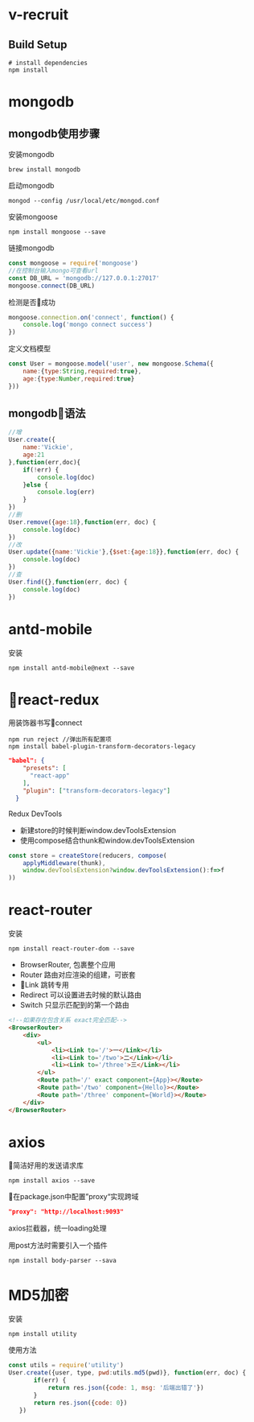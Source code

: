 # v-recruit
## Build Setup
```
# install dependencies
npm install
```
# mongodb
## mongodb使用步骤
安装mongodb
```
brew install mongodb
```
启动mongodb
```
mongod --config /usr/local/etc/mongod.conf
````
安装mongoose
```
npm install mongoose --save
```
链接mongodb
```javascript
const mongoose = require('mongoose')
//在控制台输入mongo可查看url
const DB_URL = 'mongodb://127.0.0.1:27017' 
mongoose.connect(DB_URL)
```
检测是否🔗成功
```javascript
mongoose.connection.on('connect', function() {
    console.log('mongo connect success')
})
```
定义文档模型
```javascript
const User = mongoose.model('user', new mongoose.Schema({
    name:{type:String,required:true},
    age:{type:Number,required:true}
}))
```
## mongodb语法
```javascript
//增
User.create({
    name:'Vickie',
    age:21
},function(err,doc){
    if(!err) {
        console.log(doc)
    }else {
        console.log(err)
    }
})
//删
User.remove({age:18},function(err, doc) {
    console.log(doc)
})
//改
User.update({name:'Vickie'},{$set:{age:18}},function(err, doc) {
    console.log(doc)
})
//查
User.find({},function(err, doc) {
    console.log(doc)
})
```
# antd-mobile
安装
```
npm install antd-mobile@next --save
```
# react-redux
用装饰器书写connect
```
npm run reject //弹出所有配置项
npm install babel-plugin-transform-decorators-legacy
```
```json
"babel": {
    "presets": [
      "react-app"
    ],
    "plugin": ["transform-decorators-legacy"]
  }
```
Redux DevTools

* 新建store的时候判断window.devToolsExtension
* 使用compose结合thunk和window.devToolsExtension
```javascript
const store = createStore(reducers, compose(
    applyMiddleware(thunk),
    window.devToolsExtension?window.devToolsExtension():f=>f
))
```
# react-router
安装
```
npm install react-router-dom --save
```
* BrowserRouter, 包裹整个应用
* Router 路由对应渲染的组建，可嵌套
* Link 跳转专用
* Redirect 可以设置进去时候的默认路由
* Switch 只显示匹配到的第一个路由
```html
<!--如果存在包含关系 exact完全匹配-->
<BrowserRouter>
    <div>
        <ul>
            <li><Link to='/'>一</Link></li>
            <li><Link to='/two'>二</Link></li>
            <li><Link to='/three'>三</Link></li>
        </ul>
        <Route path='/' exact component={App}></Route>
        <Route path='/two' component={Hello}></Route>
        <Route path='/three' component={World}></Route>
    </div>
</BrowserRouter>

```
# axios
简洁好用的发送请求库
```
npm install axios --save
```
在package.json中配置”proxy“实现跨域
```json
"proxy": "http://localhost:9093"
```

axios拦截器，统一loading处理

 用post方法时需要引入一个插件
 ```
npm install body-parser --sava
 ```
 # MD5加密
 安装
 ```
 npm install utility
 ```
 使用方法
 ```javascript
const utils = require('utility')
User.create({user, type, pwd:utils.md5(pwd)}, function(err, doc) {
        if(err) {
            return res.json({code: 1, msg: '后端出错了'})
        }
        return res.json({code: 0})
    })
 ```